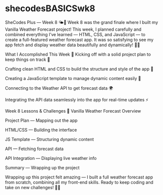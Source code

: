 # shecodesBASICSwk8

SheCodes Plus — Week 8 🌤️📅
Week 8 was the grand finale where I built my Vanilla Weather Forecast project! This week, I planned carefully and combined everything I’ve learned — HTML, CSS, and JavaScript — to create a full-featured weather forecast app. It was so satisfying to see my app fetch and display weather data beautifully and dynamically! 🎉✨

What I Accomplished This Week 🎯
Kicking off with a solid project plan to keep things on track 📝

Crafting clean HTML and CSS to build the structure and style of the app 🎨

Creating a JavaScript template to manage dynamic content easily 🧩

Connecting to the Weather API to get forecast data 🌍

Integrating the API data seamlessly into the app for real-time updates ⚡

Week 8 Lessons & Challenges 🎒
Vanilla Weather Forecast Overview

Project Plan — Mapping out the app

HTML/CSS — Building the interface

JS Template — Structuring dynamic content

API — Fetching forecast data

API Integration — Displaying live weather info

Summary — Wrapping up the project

Wrapping up this project felt amazing — I built a full weather forecast app from scratch, combining all my front-end skills. Ready to keep coding and take on new challenges! 🚀🔥

